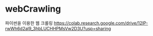 # webCrawling
파이썬을 이용한 웹 크롤링
https://colab.research.google.com/drive/12lP-rwWh6d2al9_3hbLUCHHPMsVw2D3U?usp=sharing
